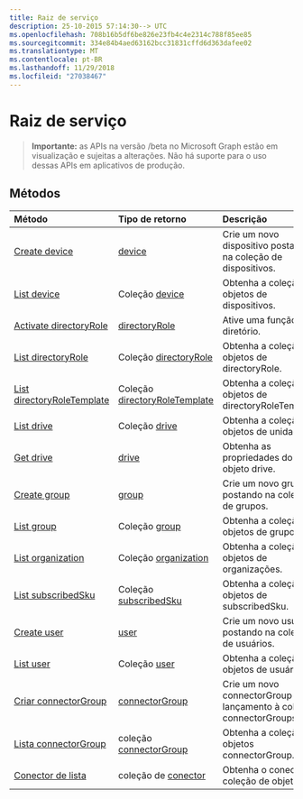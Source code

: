 ```yaml
---
title: Raiz de serviço
description: 25-10-2015 57:14:30--> UTC
ms.openlocfilehash: 708b16b5df6be826e23fb4c4e2314c788f85ee85
ms.sourcegitcommit: 334e84b4aed63162bcc31831cffd6d363dafee02
ms.translationtype: MT
ms.contentlocale: pt-BR
ms.lasthandoff: 11/29/2018
ms.locfileid: "27038467"
---
```

# <a name="service-root"></a>Raiz de serviço

> **Importante:** as APIs na versão /beta no Microsoft Graph estão em visualização e sujeitas a alterações. Não há suporte para o uso dessas APIs em aplicativos de produção.

## <a name="methods"></a>Métodos



| Método           | Tipo de retorno    |Descrição|
|:---------------|:--------|:----------|
|[Create device](../api/device-post-devices.md) |[device](device.md)| Crie um novo dispositivo postando na coleção de dispositivos.|
|[List device](../api/device-list.md) | Coleção [device](device.md) |Obtenha a coleção de objetos de dispositivos. |
|[Activate directoryRole](../api/directoryrole-post-directoryroles.md) | [directoryRole](directoryrole.md) |Ative uma função de diretório. |
|[List directoryRole](../api/directoryrole-list.md) | Coleção [directoryRole](directoryrole.md) |Obtenha a coleção de objetos de directoryRole. |
|[List directoryRoleTemplate](../api/directoryroletemplate-list.md) | Coleção [directoryRoleTemplate](directoryroletemplate.md) |Obtenha a coleção de objetos de directoryRoleTemplate. |
|[List drive](../api/drive-list.md) | Coleção [drive](drive.md) |Obtenha a coleção de objetos de unidades. |
|[Get drive](../api/drive-get.md) | [drive](drive.md)  |Obtenha as propriedades do objeto drive. |
|[Create group](../api/group-post-groups.md) |[group](group.md)| Crie um novo grupo postando na coleção de grupos.|
|[List group](../api/group-list.md) | Coleção [group](group.md) |Obtenha a coleção de objetos de grupos. |
|[List organization](../api/organization-list.md) | Coleção [organization](organization.md) |Obtenha a coleção de objetos de organizações. |
|[List subscribedSku](../api/subscribedsku-list.md) | Coleção [subscribedSku](subscribedsku.md) |Obtenha a coleção de objetos de subscribedSku. |
|[Create user](../api/user-post-users.md) |[user](user.md)| Crie um novo usuário postando na coleção de usuários.|
|[List user](../api/user-list.md) | Coleção [user](user.md) |Obtenha a coleção de objetos de usuários. |
|[Criar connectorGroup](../api/connectorgroup-post-connectorgroups.md) |[connectorGroup](connectorgroup.md)|Crie um novo connectorGroup pelo lançamento à coleção connectorGroups.|
|[Lista connectorGroup](../api/connectorgroup-list.md) | coleção [connectorGroup](connectorgroup.md) |Obtenha a coleção de objetos connectorGroup. |
|[Conector de lista](../api/connector-list.md) | coleção de [conector](connector.md) |Obtenha o conector de coleção de objetos. |

<!-- uuid: 8fcb5dbc-d5aa-4681-8e31-b001d5168d79
2015-10-25 14:57:30 UTC -->
<!-- {
  "type": "#page.annotation",
  "description": "Service root",
  "keywords": "",
  "section": "documentation",
  "tocPath": ""
}-->
